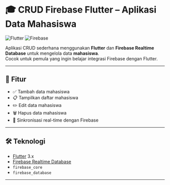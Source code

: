 # 🎓 CRUD Firebase Flutter – Aplikasi Data Mahasiswa

![Flutter](https://img.shields.io/badge/Flutter-3.x-blue?logo=flutter)
![Firebase](https://img.shields.io/badge/Firebase-RealtimeDB-orange?logo=firebase)

Aplikasi CRUD sederhana menggunakan **Flutter** dan **Firebase Realtime Database** untuk mengelola data **mahasiswa**.  
Cocok untuk pemula yang ingin belajar integrasi Firebase dengan Flutter.

---

## 🚀 Fitur

- ✅ Tambah data mahasiswa
- 📋 Tampilkan daftar mahasiswa
- ✏️ Edit data mahasiswa
- 🗑️ Hapus data mahasiswa
- 🔄 Sinkronisasi real-time dengan Firebase

---

## 🛠️ Teknologi

- [Flutter](https://flutter.dev/) 3.x
- [Firebase Realtime Database](https://firebase.google.com/products/realtime-database)
- `firebase_core`
- `firebase_database`

---
